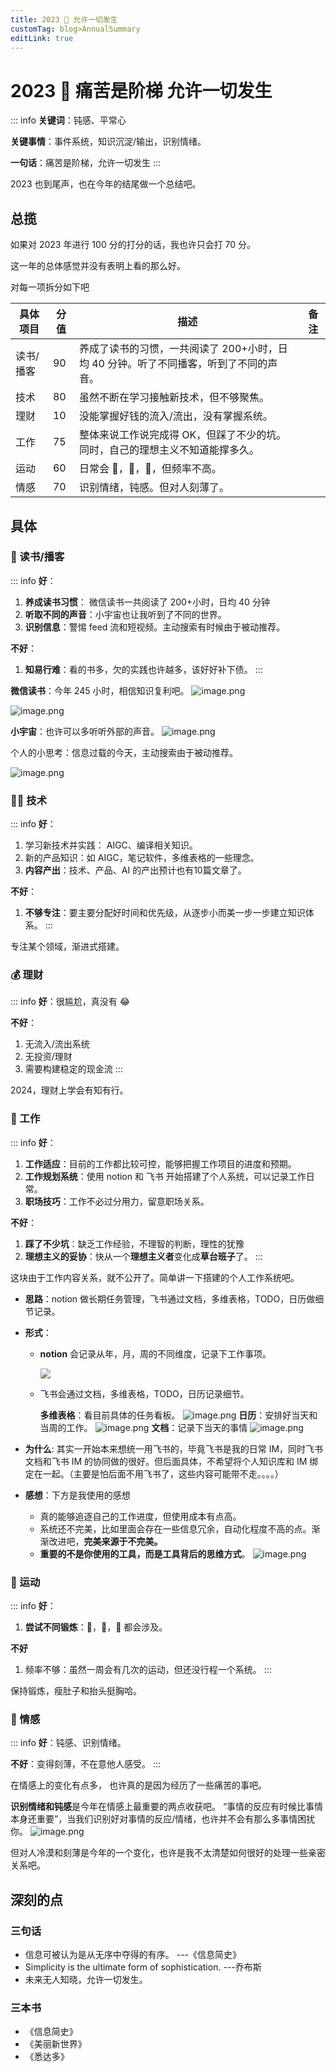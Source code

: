 ```yaml
---
title: 2023 🥳 允许一切发生
customTag: blog>AnnualSummary
editLink: true
---
```


# 2023 🥳 痛苦是阶梯 允许一切发生

::: info
**关键词**：钝感、平常心

**关键事情**：事件系统，知识沉淀/输出，识别情绪。

**一句话**：痛苦是阶梯，允许一切发生
:::

2023 也到尾声，也在今年的结尾做一个总结吧。
## 总揽

如果对 2023 年进行 100 分的打分的话，我也许只会打 70 分。

这一年的总体感觉并没有表明上看的那么好。

对每一项拆分如下吧

| 具体项目  | 分值 | 描述                                                                                  | 备注 |
| --------- | ---- | ------------------------------------------------------------------------------------- | ---- |
| 读书/播客 | 90   | 养成了读书的习惯，一共阅读了 200+小时，日均 40 分钟。听了不同播客，听到了不同的声音。 |      |
| 技术      | 80   | 虽然不断在学习接触新技术，但不够聚焦。                                                |      |
| 理财      | 10   | 没能掌握好钱的流入/流出，没有掌握系统。                                               |      |
| 工作      | 75   | 整体来说工作说完成得 OK，但踩了不少的坑。同时，自己的理想主义不知道能撑多久。         |      |
| 运动      | 60   | 日常会 🏃，🏀，🏸️，但频率不高。                                                      |      |
| 情感      | 70   | 识别情绪，钝感。但对人刻薄了。                                                      |      |

## 具体

### 📖 读书/播客
::: info
**好**： 
1. **养成读书习惯**： 微信读书一共阅读了 200+小时，日均 40 分钟
2. **听取不同的声音**：小宇宙也让我听到了不同的世界。
3. **识别信息**：警惕 feed 流和短视频。主动搜索有时候由于被动推荐。

**不好**：
1. **知易行难**：看的书多，欠的实践也许越多，该好好补下债。
:::

**微信读书**：今年 245 小时，相信知识复利吧。
![image.png](https://raw.githubusercontent.com/hua-bang/assert-store/master/20231224002510.png)

![image.png](https://raw.githubusercontent.com/hua-bang/assert-store/master/20231224003240.png)

**小宇宙**：也许可以多听听外部的声音。
![image.png](https://raw.githubusercontent.com/hua-bang/assert-store/master/20231224002855.png)

个人的小思考：信息过载的今天，主动搜索由于被动推荐。

![image.png](https://raw.githubusercontent.com/hua-bang/assert-store/master/20231224002952.png)

### 🧑‍💻 技术

::: info
**好**： 
1. 学习新技术并实践： AIGC、编译相关知识。
2. 新的产品知识：如 AIGC，笔记软件，多维表格的一些理念。
3. **内容产出**：技术、产品、AI 的产出预计也有10篇文章了。

**不好**：
1. **不够专注**：要主要分配好时间和优先级，从逐步小而美一步一步建立知识体系。
:::

专注某个领域，渐进式搭建。

### 💰 理财

::: info
**好**：很尴尬，真没有 😂

**不好**：

1. 无流入/流出系统
2. 无投资/理财
3. 需要构建稳定的现金流
:::

2024，理财上学会有知有行。

### 💼 工作

::: info
**好**：

1. **工作适应**：目前的工作都比较可控，能够把握工作项目的进度和预期。
2. **工作规划系统**：使用 notion 和 飞书 开始搭建了个人系统，可以记录工作日常。
3. **职场技巧**：工作不必过分用力，留意职场关系。

**不好**：

1. **踩了不少坑**：缺乏工作经验，不理智的判断，理性的犹豫
2. **理想主义的妥协**：快从一个**理想主义者**变化成**草台班子**了。
   :::

这块由于工作内容关系，就不公开了。简单讲一下搭建的个人工作系统吧。

- **思路**：notion 做长期任务管理，飞书通过文档，多维表格，TODO，日历做细节记录。
- **形式**：

  - **notion** 会记录从年，月，周的不同维度，记录下工作事项。

    ![](https://raw.githubusercontent.com/hua-bang/assert-store/master/20231223234638.png)

  - 飞书会通过文档，多维表格，TODO，日历记录细节。

    **多维表格**：看目前具体的任务看板。
    ![image.png](https://raw.githubusercontent.com/hua-bang/assert-store/master/20231223234153.png)
    **日历**：安排好当天和当周的工作。
    ![image.png](https://raw.githubusercontent.com/hua-bang/assert-store/master/20231223234249.png)
    **文档**：记录下当天的事情
    ![image.png](https://raw.githubusercontent.com/hua-bang/assert-store/master/20231223234430.png)

- **为什么**: 其实一开始本来想统一用飞书的，毕竟飞书是我的日常 IM，同时飞书文档和飞书 IM 的协同做的很好。但后面具体，不希望将个人知识库和 IM 绑定在一起。（主要是怕后面不用飞书了，这些内容可能带不走。。。。）
- **感想**：下方是我使用的感想
  - 真的能够追逐自己的工作进度，但使用成本有点高。
  - 系统还不完美，比如里面会存在一些信息冗余，自动化程度不高的点。渐渐改进吧，**完美来源于不完美。**
  - **重要的不是你使用的工具，而是工具背后的思维方式**。
	![image.png](https://raw.githubusercontent.com/hua-bang/assert-store/master/20231224001008.png)



### 🏃 运动

::: info
**好**：

1. **尝试不同锻炼**：🏃，🏀，🏸️ 都会涉及。

**不好**

1. 频率不够：虽然一周会有几次的运动，但还没行程一个系统。
   :::

保持锻炼，瘦肚子和抬头挺胸哈。

### 🤔️ 情感
::: info
**好**：钝感、识别情绪。

**不好**：变得刻薄，不在意他人感受。
:::

在情感上的变化有点多，
也许真的是因为经历了一些痛苦的事吧。

**识别情绪和钝感**是今年在情感上最重要的两点收获吧。
“事情的反应有时候比事情本身还重要”，当我们识别好对事情的反应/情绪，也许并不会有那么多事情困扰你。
![image.png](https://raw.githubusercontent.com/hua-bang/assert-store/master/20231224000454.png)


但对人冷漠和刻薄是今年的一个变化，也许是我不太清楚如何很好的处理一些亲密关系吧。

## 深刻的点

### 三句话
- 信息可被认为是从无序中夺得的有序。 ---《信息简史》
- Simplicity is the ultimate form of sophistication.  ---乔布斯
- 未来无人知晓，允许一切发生。

### 三本书
- 《信息简史》
- 《美丽新世界》
- 《悉达多》
